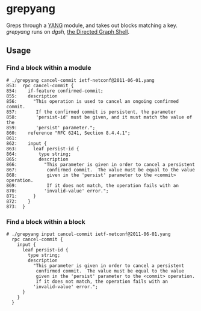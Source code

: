 # grepyang
Greps through a [YANG](https://tools.ietf.org/html/rfc7950) module, and takes out blocks matching a key. _grepyang_ runs on _dgsh,_ [the Directed Graph Shell](https://github.com/dspinellis/dgsh).

## Usage
### Find a block within a module
```
# ./grepyang cancel-commit ietf-netconf@2011-06-01.yang
853:  rpc cancel-commit {
854:    if-feature confirmed-commit;
855:    description
856:      "This operation is used to cancel an ongoing confirmed commit.
857:       If the confirmed commit is persistent, the parameter
858:       'persist-id' must be given, and it must match the value of the
859:       'persist' parameter.";
860:    reference "RFC 6241, Section 8.4.4.1";
861:
862:    input {
863:      leaf persist-id {
864:        type string;
865:        description
866:          "This parameter is given in order to cancel a persistent
867:           confirmed commit.  The value must be equal to the value
868:           given in the 'persist' parameter to the <commit> operation.
869:           If it does not match, the operation fails with an
870:          'invalid-value' error.";
871:      }
872:    }
873:  }
```

### Find a block within a block
```
# ./grepyang input cancel-commit ietf-netconf@2011-06-01.yang
  rpc cancel-commit {
    input {
      leaf persist-id {
        type string;
        description
          "This parameter is given in order to cancel a persistent
           confirmed commit.  The value must be equal to the value
           given in the 'persist' parameter to the <commit> operation.
           If it does not match, the operation fails with an
          'invalid-value' error.";
      }
    }
  }
```
